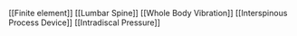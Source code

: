 [[Finite element]]
[[Lumbar Spine]]
[[Whole Body Vibration]]
[[Interspinous Process Device]]
[[Intradiscal Pressure]]
